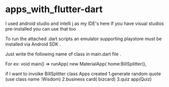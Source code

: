 # apps_with_flutter-dart

I used android studio and intelli j as my IDE's here
If you have visual studios pre-installed  you can use that too

To run the attached .dart scripts an emulator supporting playstore must be installed via Android SDK .

Just write the following name of class in main.dart file .

For ex:
void main() => runApp( new MaterialApp(
  home:BillSplitter(),
  
  if I want to involke BillSplitter class
Apps created
1.generate random quote (use class name :Wisdom)
2.business card( bizcard)
3.quiz app(Quiz)

